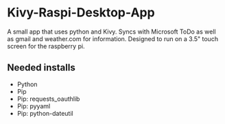 # Kivy-Raspi-Desktop-App
A small app that uses python and Kivy. Syncs with Microsoft ToDo as well as gmail and weather.com for information. Designed to run on a 3.5" touch screen for the raspberry pi.

## Needed installs
- Python
- Pip
- Pip: requests_oauthlib
- Pip: pyyaml
- Pip: python-dateutil
